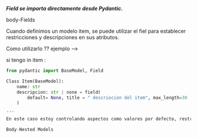 ***Field se importa directamente desde Pydantic.***

body-Fields

Cuando definimos un modelo item, se puede utilizar el fiel para establecer restricciones y descripciones en sus atributos.

Como utilizarlo ?? ejemplo -->

si tengo in item : 


```python
from pydantic import BaseModel, Field

Class Item(BaseModel):
    name: str
    descripcion: str | none = field(
        default= None, title = " descriocion del item", max_length=30
    )

´´´
En este caso estoy controlando aspectos como valores por defecto, restricciones y metadatos.

Body-Nested Models 